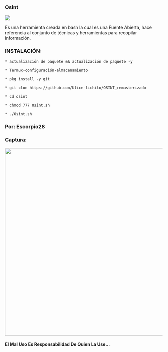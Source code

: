 ### Osint

<p align="centro">
	<img src="https://i.imgur.com/v0wrN2h.jpg" ancho="600px">
</p>

Es una herramienta creada en bash la cual es una Fuente Abierta, hace referencia al conjunto de técnicas y herramientas para recopilar información.

### INSTALACIÓN:

```
* actualización de paquete && actualización de paquete -y

* Termux-configuración-almacenamiento

* pkg install -y git

* git clon https://github.com/Ulice-lichito/OSINT_remasterizado

* cd osint

* chmod 777 Osint.sh

* ./Osint.sh
```

### Por: Escorpio28

### Captura:
<p align="centro">
	<img src="https://i.imgur.com/rLsEtQf.jpg" width="600px">
</p>

#### El Mal Uso Es Responsabilidad De Quien La Use...
